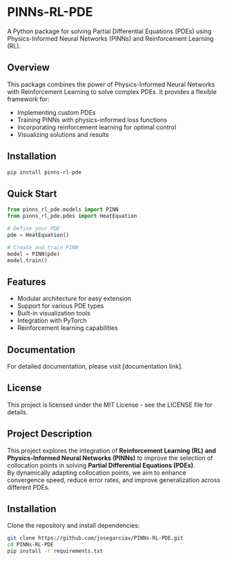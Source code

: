 # PINNs-RL-PDE

A Python package for solving Partial Differential Equations (PDEs) using Physics-Informed Neural Networks (PINNs) and Reinforcement Learning (RL).

## Overview

This package combines the power of Physics-Informed Neural Networks with Reinforcement Learning to solve complex PDEs. It provides a flexible framework for:

- Implementing custom PDEs
- Training PINNs with physics-informed loss functions
- Incorporating reinforcement learning for optimal control
- Visualizing solutions and results

## Installation

```bash
pip install pinns-rl-pde
```

## Quick Start

```python
from pinns_rl_pde.models import PINN
from pinns_rl_pde.pdes import HeatEquation

# Define your PDE
pde = HeatEquation()

# Create and train PINN
model = PINN(pde)
model.train()
```

## Features

- Modular architecture for easy extension
- Support for various PDE types
- Built-in visualization tools
- Integration with PyTorch
- Reinforcement learning capabilities

## Documentation

For detailed documentation, please visit [documentation link].

## License

This project is licensed under the MIT License - see the LICENSE file for details.

## Project Description  
This project explores the integration of **Reinforcement Learning (RL) and Physics-Informed Neural Networks (PINNs)** to improve the selection of collocation points in solving **Partial Differential Equations (PDEs)**.  
By dynamically adapting collocation points, we aim to enhance convergence speed, reduce error rates, and improve generalization across different PDEs.

## Installation  
Clone the repository and install dependencies:  
```bash
git clone https://github.com/josegarciav/PINNs-RL-PDE.git
cd PINNs-RL-PDE
pip install -r requirements.txt
